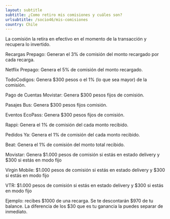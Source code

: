 ```yaml
---
layout: subtitle
subtitle: ¿Como retiro mis comisiones y cuáles son?
urlsubtitle: /socio46/mis-comisiones
country: Chile
---
```

La comisión la retira en efectivo en el momento de la transacción y recupera lo invertido.

Recargas Prepago: Generan el 3% de comisión del monto recargado por cada recarga.

Netflix Prepago: Genera el 5% de comisión del monto recargado.

TodoCodigos: Genera $300 pesos o el 1% (lo que sea mayor) de la comisión.

Pago de Cuentas Movistar: Genera $300 pesos fijos de comisión.

Pasajes Bus: Genera $300 pesos fijos comisión.

Eventos EcoPass: Genera $300 pesos fijos de comisión.

Rappi: Genera el 1% de comisión del cada monto recibido.

Pedidos Ya: Genera el 1% de comisión del cada monto recibido.

Beat: Genera el 1% de comisión del monto total recibido.

Movistar: Genera $1.000 pesos de comisión si estás en estado delivery y $300 si estás en modo fijo

Virgin Mobile: $1.000 pesos de comisión si estás en estado delivery y $300 si estás en modo fijo

VTR: $1.000 pesos de comisión si estás en estado delivery y $300 si estás en modo fijo

Ejemplo: recibes $1000 de una recarga. Se te descontarán $970 de tu balance. La diferencia de los $30 que es tu ganancia la puedes separar de inmediato.